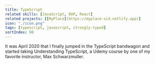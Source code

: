 ```yaml
---
title: TypeScript
related skills: [JavaScript, OOP, React]
related projects: [[MyPlace](https://myplace-sid.netlify.app)]
icon: "./icon.png"
tags: [typescript, javascript, strongly-typed]
sortIndex: 90
---
```


It was April 2020 that I finally jumped in the TypeScript bandwagon and started taking Understanding TypeScript, a Udemy course by one of my favorite instructor, Max Schwarzmuller.
